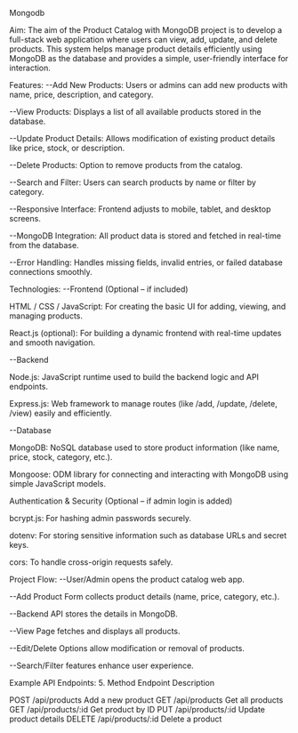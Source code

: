 Mongodb

Aim:
The aim of the Product Catalog with MongoDB project is to develop a full-stack web application where users can view, add, update, and delete products. This system helps manage product details efficiently using MongoDB as the database and provides a simple, user-friendly interface for interaction.

Features:
--Add New Products: Users or admins can add new products with name, price, description, and category.

--View Products: Displays a list of all available products stored in the database.

--Update Product Details: Allows modification of existing product details like price, stock, or description.

--Delete Products: Option to remove products from the catalog.

--Search and Filter: Users can search products by name or filter by category.

--Responsive Interface: Frontend adjusts to mobile, tablet, and desktop screens.

--MongoDB Integration: All product data is stored and fetched in real-time from the database.

--Error Handling: Handles missing fields, invalid entries, or failed database connections smoothly.

Technologies:
--Frontend (Optional – if included)

HTML / CSS / JavaScript: For creating the basic UI for adding, viewing, and managing products.

React.js (optional): For building a dynamic frontend with real-time updates and smooth navigation.

--Backend

Node.js: JavaScript runtime used to build the backend logic and API endpoints.

Express.js: Web framework to manage routes (like /add, /update, /delete, /view) easily and efficiently.

--Database

MongoDB: NoSQL database used to store product information (like name, price, stock, category, etc.).

Mongoose: ODM library for connecting and interacting with MongoDB using simple JavaScript models.

Authentication & Security (Optional – if admin login is added)

bcrypt.js: For hashing admin passwords securely.

dotenv: For storing sensitive information such as database URLs and secret keys.

cors: To handle cross-origin requests safely.

Project Flow:
--User/Admin opens the product catalog web app.

--Add Product Form collects product details (name, price, category, etc.).

--Backend API stores the details in MongoDB.

--View Page fetches and displays all products.

--Edit/Delete Options allow modification or removal of products.

--Search/Filter features enhance user experience.

Example API Endpoints: 5. Method Endpoint Description

POST /api/products Add a new product GET /api/products Get all products GET /api/products/:id Get product by ID PUT /api/products/:id Update product details DELETE /api/products/:id Delete a product
